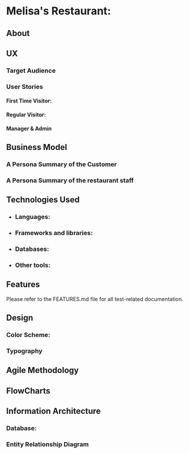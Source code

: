 # Melisa's Restaurant: 

## About

## UX

### Target Audience

### User Stories

#### First Time Visitor: 

#### Regular Visitor: 

#### Manager & Admin

## Business Model 

### A Persona Summary of the Customer

### A Persona Summary of the restaurant staff 

## Technologies Used

* ### Languages:

* ### Frameworks and libraries:

* ### Databases:

* ### Other tools:

## Features 

Please refer to the FEATURES.md file for all test-related documentation.

## Design 

### Color Scheme: 

### Typography 

## Agile Methodology 

## FlowCharts

## Information Architecture

### Database: 
### Entity Relationship Diagram
### 